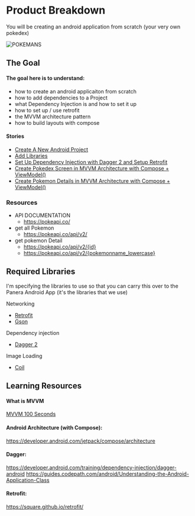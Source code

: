 # Product Breakdown

You will be creating an android application from scratch (your very own pokedex)

![POKEMANS](https://cdn.dribbble.com/users/1171520/screenshots/6540871/pokedex2.png)


## The Goal

#### The goal here is to understand:
- how to create an android applicaiton from scratch
- how to add dependencies to a Project
- what Dependency Injection is and how to set it up
- how to set up / use retrofit 
- the MVVM architecture pattern
- how to build layouts with compose


#### Stories 
- [Create A New Android Project](https://gitlab.com/saxal28/panera-pokedex-android/-/issues/1)
- [Add Libraries](https://gitlab.com/saxal28/panera-pokedex-android/-/issues/2)
- [Set Up Dependency Injection with Dagger 2 and Setup Retrofit](https://gitlab.com/saxal28/panera-pokedex-android/-/issues/3)
- [Create Pokedex Screen in MVVM Architecture with Compose + ViewModel()](https://gitlab.com/saxal28/panera-pokedex-android/-/issues/4)
- [Create Pokemon Details in MVVM Architecture with Compose + ViewModel()](https://gitlab.com/saxal28/panera-pokedex-android/-/issues/5)


### Resources
- API DOCUMENTATION
   - https://pokeapi.co/
- get all Pokemon
   - https://pokeapi.co/api/v2/
- get pokemon Detail
   - https://pokeapi.co/api/v2/{id}
   - https://pokeapi.co/api/v2/{pokemonname_lowercase}


## Required Libraries

I'm specifying the libraries to use so that you can carry this over to the Panera Android App
 (it's the libraries that we use)

Networking
- [Retrofit](https://square.github.io/retrofit/)
- [Gson](https://github.com/google/gson)

Dependency injection
- [Dagger 2](https://developer.android.com/training/dependency-injection/dagger-android)

Image Loading
- [Coil](https://coil-kt.github.io/coil/compose/)


## Learning Resources

#### What is MVVM
[MVVM 100 Seconds](https://www.google.com/search?q=explaination+of+mvvm&rlz=1C5GCEM_enUS1037US1037&oq=explaination+of+mvvm&aqs=chrome..69i57j0i5i13i15i30j0i390i650l5.2495j0j7&sourceid=chrome&ie=UTF-8#fpstate=ive&vld=cid:56f55131,vid:-xTqfilaYow)

#### Android Architecture (with Compose):
https://developer.android.com/jetpack/compose/architecture

#### Dagger:
https://developer.android.com/training/dependency-injection/dagger-android
https://guides.codepath.com/android/Understanding-the-Android-Application-Class

#### Retrofit:
https://square.github.io/retrofit/
